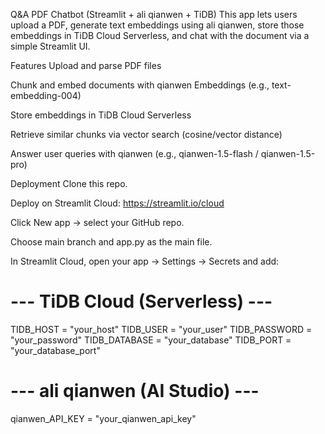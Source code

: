 Q&A PDF Chatbot (Streamlit + ali qianwen + TiDB)
This app lets users upload a PDF, generate text embeddings using ali qianwen, store those embeddings in TiDB Cloud Serverless, and chat with the document via a simple Streamlit UI.

Features
Upload and parse PDF files

Chunk and embed documents with qianwen Embeddings (e.g., text-embedding-004)

Store embeddings in TiDB Cloud Serverless

Retrieve similar chunks via vector search (cosine/vector distance)

Answer user queries with qianwen (e.g., qianwen-1.5-flash / qianwen-1.5-pro)

Deployment
Clone this repo.

Deploy on Streamlit Cloud: https://streamlit.io/cloud

Click New app → select your GitHub repo.

Choose main branch and app.py as the main file.

In Streamlit Cloud, open your app → Settings → Secrets and add:

# --- TiDB Cloud (Serverless) ---
TIDB_HOST = "your_host"
TIDB_USER = "your_user"
TIDB_PASSWORD = "your_password"
TIDB_DATABASE = "your_database"
TIDB_PORT = "your_database_port"

# --- ali qianwen (AI Studio) ---
qianwen_API_KEY = "your_qianwen_api_key"


